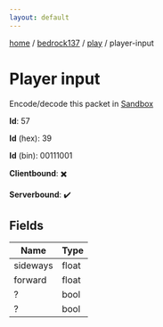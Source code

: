 ```yaml
---
layout: default
---
```


[home](/)  /  [bedrock137](/protocol/bedrock137)  /  [play](/protocol/bedrock137/play)  /  player-input

# Player input

Encode/decode this packet in [Sandbox](../../../sandbox/bedrock137#play.player_input)

**Id**: 57

**Id** (hex): 39

**Id** (bin): 00111001

**Clientbound**: ✖️

**Serverbound**: ✔️

## Fields

Name | Type
---|---
sideways | float
forward | float
? | bool
? | bool
